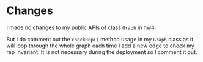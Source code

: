 # Changes

I made no changes to my public APIs of class `Graph` in hw4.

But I do comment out the `checkRep()` method usage in my `Graph` class as it will loop through the whole graph each time I add a new edge to check my rep invariant. It is not necessary during the deployment so I comment it out.

